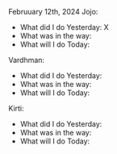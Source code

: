 Februuary 12th, 2024
Jojo:

- What did I do Yesterday: X
- What was in the way:
- What will I do Today:

Vardhman:

- What did I do Yesterday:
- What was in the way:
- What will I do Today:

Kirti:

- What did I do Yesterday:
- What was in the way:
- What will I do Today:
